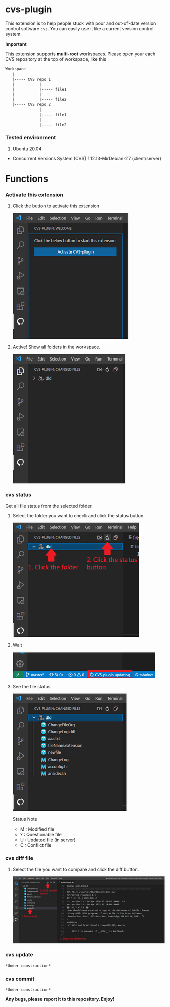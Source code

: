 # cvs-plugin

This extension is to help people stuck with poor and out-of-date version control software `cvs`. You can easily use it like a current version control system.

**Important**

This extension supports **multi-root** workspaces. Please open your each CVS repository at the top of workspace, like this

```
Workspace
   |
   |----- CVS repo 1
   |           |
   |           |----- file1
   |           |
   |           |----- file2
   |----- CVS repo 2
               |
               |----- file1
               |
               |----- file2
```


### Tested environment

  1. Ubuntu 20.04
   * Concurrent Versions System (CVS) 1.12.13-MirDebian-27 (client/server)

# Functions

### Activate this extension

1. Click the button to activate this extension

    ![welcome](/resources/readme/welcome.png "Welcome page")

2. Active! Show all folders in the workspace.
   
   ![actived](/resources/readme/actived.png "Active page")

### cvs status

Get all file status from the selected folder.

1. Select the folder you want to check and click the status button.

    ![refresh-1](/resources/readme/refresh-1.png "Refresh 1")

2. Wait

    ![refreshing-demo](/resources/readme/refreshing-demo.png "Refreshing Demo")

3. See the file status

    ![refreshed-2](/resources/readme/refresh-2.png "Refresh 2")

    Status Note

    * M : Modified file
    * ? : Questionable file
    * U : Updated file (in server)
    * C : Conflict file

### cvs diff file

1. Select the file you want to compare and click the diff button.

    ![diff](/resources/readme/diff.png "Diff")

### cvs update

    *Under construction*

### cvs commit

    *Under construction*



**Any bugs, please report it to this repository. Enjoy!**
